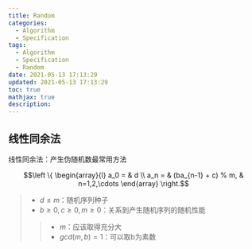 ```yaml
---
title: Random
categories:
  - Algorithm
  - Specification
tags:
  - Algorithm
  - Specification
  - Random
date: 2021-05-13 17:13:29
updated: 2021-05-13 17:13:29
toc: true
mathjax: true
description: 
---
```


##	线性同余法

线性同余法：产生伪随机数最常用方法

$$\left \{ \begin{array}{l}
a_0 = & d \\
a_n = & (ba_{n-1} + c) % m, & n=1,2,\cdots
\end{array} \right.$$

> - $d \leq m$：随机序列种子
> - $b \geq 0, c \geq 0, m \geq 0$：关系到产生随机序列的随机性能
> > -	$m$：应该取得充分大
> > -	$gcd(m ,b)=1$：可以取b为素数

